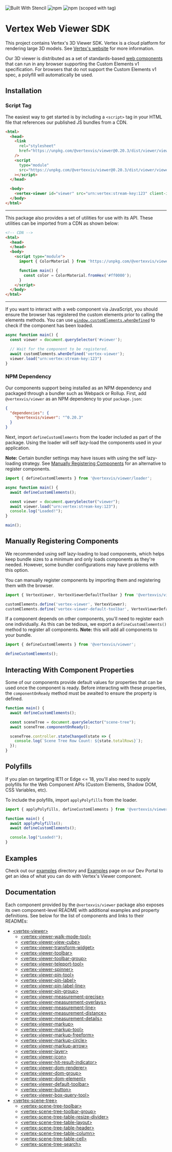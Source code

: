 <!-- DO NOT EDIT THE README.md DIRECTLY. THIS FILE IS AUTO-GENERATED. -->
<!-- INSTEAD EDIT README.template.md -->

![Built With Stencil](https://img.shields.io/badge/-Built%20With%20Stencil-16161d.svg?logo=data%3Aimage%2Fsvg%2Bxml%3Bbase64%2CPD94bWwgdmVyc2lvbj0iMS4wIiBlbmNvZGluZz0idXRmLTgiPz4KPCEtLSBHZW5lcmF0b3I6IEFkb2JlIElsbHVzdHJhdG9yIDE5LjIuMSwgU1ZHIEV4cG9ydCBQbHVnLUluIC4gU1ZHIFZlcnNpb246IDYuMDAgQnVpbGQgMCkgIC0tPgo8c3ZnIHZlcnNpb249IjEuMSIgaWQ9IkxheWVyXzEiIHhtbG5zPSJodHRwOi8vd3d3LnczLm9yZy8yMDAwL3N2ZyIgeG1sbnM6eGxpbms9Imh0dHA6Ly93d3cudzMub3JnLzE5OTkveGxpbmsiIHg9IjBweCIgeT0iMHB4IgoJIHZpZXdCb3g9IjAgMCA1MTIgNTEyIiBzdHlsZT0iZW5hYmxlLWJhY2tncm91bmQ6bmV3IDAgMCA1MTIgNTEyOyIgeG1sOnNwYWNlPSJwcmVzZXJ2ZSI%2BCjxzdHlsZSB0eXBlPSJ0ZXh0L2NzcyI%2BCgkuc3Qwe2ZpbGw6I0ZGRkZGRjt9Cjwvc3R5bGU%2BCjxwYXRoIGNsYXNzPSJzdDAiIGQ9Ik00MjQuNywzNzMuOWMwLDM3LjYtNTUuMSw2OC42LTkyLjcsNjguNkgxODAuNGMtMzcuOSwwLTkyLjctMzAuNy05Mi43LTY4LjZ2LTMuNmgzMzYuOVYzNzMuOXoiLz4KPHBhdGggY2xhc3M9InN0MCIgZD0iTTQyNC43LDI5Mi4xSDE4MC40Yy0zNy42LDAtOTIuNy0zMS05Mi43LTY4LjZ2LTMuNkgzMzJjMzcuNiwwLDkyLjcsMzEsOTIuNyw2OC42VjI5Mi4xeiIvPgo8cGF0aCBjbGFzcz0ic3QwIiBkPSJNNDI0LjcsMTQxLjdIODcuN3YtMy42YzAtMzcuNiw1NC44LTY4LjYsOTIuNy02OC42SDMzMmMzNy45LDAsOTIuNywzMC43LDkyLjcsNjguNlYxNDEuN3oiLz4KPC9zdmc%2BCg%3D%3D&colorA=16161d&style=flat-square)
![npm](https://img.shields.io/npm/v/@vertexvis/viewer)
![npm (scoped with tag)](https://img.shields.io/npm/v/@vertexvis/viewer/canary)

# Vertex Web Viewer SDK

This project contains Vertex's 3D Viewer SDK. Vertex is a cloud platform for
rendering large 3D models. See [Vertex's website][vertex] for more information.

Our 3D viewer is distributed as a set of standards-based [web components] that
can run in any browser supporting the Custom Elements v1 specification. For
browsers that do not support the Custom Elements v1 spec, a polyfill will
automatically be used.

## Installation

### Script Tag

The easiest way to get started is by including a `<script>` tag in your HTML
file that references our published JS bundles from a CDN.

```html
<html>
  <head>
    <link
      rel="stylesheet"
      href="https://unpkg.com/@vertexvis/viewer@0.20.3/dist/viewer/viewer.css"
    />
    <script
      type="module"
      src="https://unpkg.com/@vertexvis/viewer@0.20.3/dist/viewer/viewer.esm.js"
    ></script>
  </head>

  <body>
    <vertex-viewer id="viewer" src="urn:vertex:stream-key:123" client-id="123"></vertex-viewer>
  </body>
</html>
```

---

This package also provides a set of utilities for use with its API.
These utilities can be imported from a CDN as shown below:

```html
<!-- CDN -->
<html>
  <head>
  </head>
  <body>
    <script type="module">
      import { ColorMaterial } from 'https://unpkg.com/@vertexvis/viewer@0.20.3/dist/esm/index.mjs';

      function main() {
        const color = ColorMaterial.fromHex('#ff0000');
      }
    </script>
  </body>
</html>
```

---

If you want to interact with a web component via JavaScript, you should ensure
the browser has registered the custom elements prior to calling the elements
methods. You can use
[`window.customElements.whenDefined`](https://developer.mozilla.org/en-US/docs/Web/API/CustomElementRegistry/whenDefined)
to check if the component has been loaded.

```js
async function main() {
  const viewer = document.querySelector('#viewer');

  // Wait for the component to be registered.
  await customElements.whenDefined('vertex-viewer');
  viewer.load("urn:vertex:stream-key:123")
}
```

### NPM Dependency

Our components support being installed as an NPM dependency and packaged through
a bundler such as Webpack or Rollup. First, add `@vertexvis/viewer` as an NPM
dependency to your `package.json`:

```json
{
  "dependencies": {
    "@vertexvis/viewer": "^0.20.3"
  }
}
```

Next, import `defineCustomElements` from the loader included as part of the
package. Using the loader will self lazy-load the components used in your
application.

**Note:** Certain bundler settings may have issues with using the self
lazy-loading strategy. See [Manually Registering
Components](#manually-registering-components) for an alternative to register
components.

```js
import { defineCustomElements } from '@vertexvis/viewer/loader';

async function main() {
  await defineCustomElements();

  const viewer = document.querySelector("viewer");
  await viewer.load("urn:vertex:stream-key:123");
  console.log("Loaded!");
}

main();
```

## Manually Registering Components

We recommended using self lazy-loading to load components, which helps keep
bundle sizes to a minimum and only loads components as they're needed. However,
some bundler configurations may have problems with this option.

You can manually register components by importing them and registering them
with the browser.

```js
import { VertexViewer, VertexViewerDefaultToolbar } from '@vertexvis/viewer';

customElements.define('vertex-viewer', VertexViewer);
customElements.define('vertex-viewer-default-toolbar', VertexViewerDefaultToolbar);
```

If a component depends on other components, you'll need to register each one
individually. As this can be tedious, we export a `defineCustomElements()`
method to register all components. **Note:** this will add all components to
your bundle.

```js
import { defineCustomElements } from '@vertexvis/viewer';

defineCustomElements();
```

## Interacting With Component Properties

Some of our components provide default values for properties that can be used
once the component is ready. Before interacting with these properties, the
`componentOnReady` method must be awaited to ensure the property is defined.

```js
function main() {
  await defineCustomElements();

  const sceneTree = document.querySelector("scene-tree");
  await sceneTree.componentOnReady();

  sceneTree.controller.stateChanged(state => {
    console.log(`Scene Tree Row Count: ${state.totalRows}`);
  });
}
```

## Polyfills

If you plan on targeting IE11 or Edge <= 18, you'll also need to supply
polyfills for the Web Component APIs (Custom Elements, Shadow DOM, CSS
Variables, etc).

To include the polyfills, import `applyPolyfills` from the loader.

```js
import { applyPolyfills, defineCustomElements } from '@vertexvis/viewer/loader';

function main() {
  await applyPolyfills();
  await defineCustomElements();

  console.log("Loaded!");
}
```

## Examples

Check out our [examples](../../examples) directory and
[Examples](https://developer.vertexvis.com/examples) page on our Dev Portal to
get an idea of what you can do with Vertex's Viewer component.

## Documentation

Each component provided by the `@vertexvis/viewer` package also exposes
its own component-level README with additional examples and property definitions.
See below for the list of components and links to their READMEs:

- [\<vertex-viewer>](./src/components/viewer)
  - [\<vertex-viewer-walk-mode-tool>](./src/components/viewer-walk-mode-tool)
  - [\<vertex-viewer-view-cube>](./src/components/viewer-view-cube)
  - [\<vertex-viewer-transform-widget>](./src/components/viewer-transform-widget)
  - [\<vertex-viewer-toolbar>](./src/components/viewer-toolbar)
  - [\<vertex-viewer-toolbar-group>](./src/components/viewer-toolbar-group)
  - [\<vertex-viewer-teleport-tool>](./src/components/viewer-teleport-tool)
  - [\<vertex-viewer-spinner>](./src/components/viewer-spinner)
  - [\<vertex-viewer-pin-tool>](./src/components/viewer-pin-tool)
  - [\<vertex-viewer-pin-label>](./src/components/viewer-pin-label)
  - [\<vertex-viewer-pin-label-line>](./src/components/viewer-pin-label-line)
  - [\<vertex-viewer-pin-group>](./src/components/viewer-pin-group)
  - [\<vertex-viewer-measurement-precise>](./src/components/viewer-measurement-precise)
  - [\<vertex-viewer-measurement-overlays>](./src/components/viewer-measurement-overlays)
  - [\<vertex-viewer-measurement-line>](./src/components/viewer-measurement-line)
  - [\<vertex-viewer-measurement-distance>](./src/components/viewer-measurement-distance)
  - [\<vertex-viewer-measurement-details>](./src/components/viewer-measurement-details)
  - [\<vertex-viewer-markup>](./src/components/viewer-markup)
  - [\<vertex-viewer-markup-tool>](./src/components/viewer-markup-tool)
  - [\<vertex-viewer-markup-freeform>](./src/components/viewer-markup-freeform)
  - [\<vertex-viewer-markup-circle>](./src/components/viewer-markup-circle)
  - [\<vertex-viewer-markup-arrow>](./src/components/viewer-markup-arrow)
  - [\<vertex-viewer-layer>](./src/components/viewer-layer)
  - [\<vertex-viewer-icon>](./src/components/viewer-icon)
  - [\<vertex-viewer-hit-result-indicator>](./src/components/viewer-hit-result-indicator)
  - [\<vertex-viewer-dom-renderer>](./src/components/viewer-dom-renderer)
  - [\<vertex-viewer-dom-group>](./src/components/viewer-dom-group)
  - [\<vertex-viewer-dom-element>](./src/components/viewer-dom-element)
  - [\<vertex-viewer-default-toolbar>](./src/components/viewer-default-toolbar)
  - [\<vertex-viewer-button>](./src/components/viewer-button)
  - [\<vertex-viewer-box-query-tool>](./src/components/viewer-box-query-tool)
- [\<vertex-scene-tree>](./src/components/scene-tree)
  - [\<vertex-scene-tree-toolbar>](./src/components/scene-tree-toolbar)
  - [\<vertex-scene-tree-toolbar-group>](./src/components/scene-tree-toolbar-group)
  - [\<vertex-scene-tree-table-resize-divider>](./src/components/scene-tree-table-resize-divider)
  - [\<vertex-scene-tree-table-layout>](./src/components/scene-tree-table-layout)
  - [\<vertex-scene-tree-table-header>](./src/components/scene-tree-table-header)
  - [\<vertex-scene-tree-table-column>](./src/components/scene-tree-table-column)
  - [\<vertex-scene-tree-table-cell>](./src/components/scene-tree-table-cell)
  - [\<vertex-scene-tree-search>](./src/components/scene-tree-search)

[vertex]: https://www.vertexvis.com
[web components]: https://developer.mozilla.org/en-US/docs/Web/Web_Components
